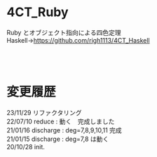 # 4CT_Ruby
Ruby とオブジェクト指向による四色定理  
Haskell→https://github.com/righ1113/4CT_Haskell

<br />
<br />

# 変更履歴
23/11/29 リファクタリング  
22/07/10 reduce : 動く　完成しました  
21/01/16 discharge : deg=7,8,9,10,11 完成  
21/01/15 discharge : deg=7,8 は動く  
20/10/28 init.  
